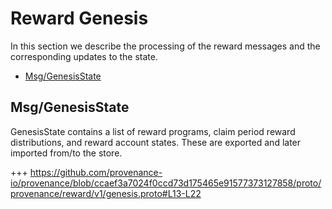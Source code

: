 <!--
order: 8
-->

# Reward Genesis

In this section we describe the processing of the reward messages and the corresponding updates to the state.

<!-- TOC 2 -->
  - [Msg/GenesisState](#msggenesisstate)


## Msg/GenesisState
GenesisState contains a list of reward programs, claim period reward distributions, and reward account states. These are exported and later imported from/to the store.

+++ https://github.com/provenance-io/provenance/blob/ccaef3a7024f0ccd73d175465e91577373127858/proto/provenance/reward/v1/genesis.proto#L13-L22
